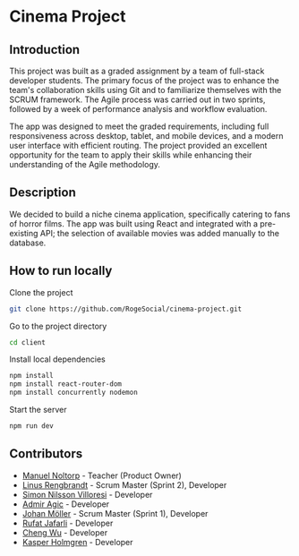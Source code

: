 # **Cinema Project**

## **Introduction**
This project was built as a graded assignment by a team of full-stack developer students. The primary focus of the project was to enhance the team's collaboration skills using Git and to familiarize themselves with the SCRUM framework. The Agile process was carried out in two sprints, followed by a week of performance analysis and workflow evaluation.

The app was designed to meet the graded requirements, including full responsiveness across desktop, tablet, and mobile devices, and a modern user interface with efficient routing. The project provided an excellent opportunity for the team to apply their skills while enhancing their understanding of the Agile methodology.

## **Description**

We decided to build a niche cinema application, specifically catering to fans of horror films. The app was built using React and integrated with a pre-existing API; the selection of available movies was added manually to the database.

## **How to run locally**

Clone the project

```bash
git clone https://github.com/RogeSocial/cinema-project.git
```

Go to the project directory

```bash
cd client
```

Install local dependencies

```bash
npm install
npm install react-router-dom
npm install concurrently nodemon
```

Start the server

```bash
npm run dev
```

## **Contributors**

- [Manuel Noltorp](https://github.com/ManneWas) - Teacher (Product Owner) 
- [Linus Rengbrandt](https://github.com/RogeSocial) - Scrum Master (Sprint 2), Developer
- [Simon Nilsson Villoresi](https://github.com/SimonLeBuono123) - Developer
- [Admir Agic](https://github.com/rimdagic) - Developer
- [Johan Möller](https://github.com/jfMoller) - Scrum Master (Sprint 1), Developer
- [Rufat Jafarli](https://github.com/Rufat-J) - Developer
- [Cheng Wu](https://github.com/thalassa111) - Developer
- [Kasper Holmgren](https://github.com/KasperHolmgren) - Developer
